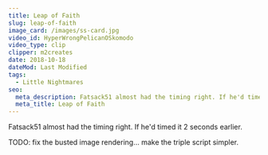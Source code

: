 ```yaml
---
title: Leap of Faith
slug: leap-of-faith
image_card: /images/ss-card.jpg
video_id: HyperWrongPelicanOSkomodo
video_type: clip
clipper: m2creates
date: 2018-10-18
dateMod: Last Modified
tags:
  - Little Nightmares
seo:
  meta_description: Fatsack51 almost had the timing right. If he'd timed it 2 seconds earlier.
  meta_title: Leap of Faith
---
```

Fatsack51 almost had the timing right. If he'd timed it 2 seconds earlier.

TODO: fix the busted image rendering... make the triple script simpler.

